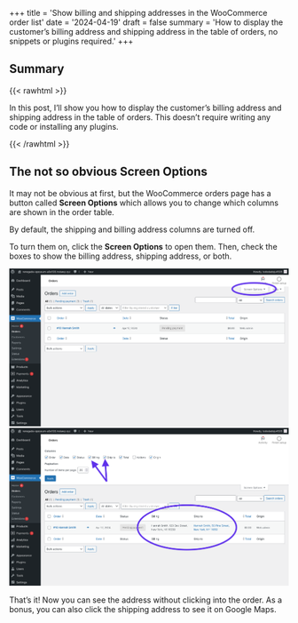 +++
title = 'Show billing and shipping addresses in the WooCommerce order list'
date = '2024-04-19'
draft = false
summary = 'How to display the customer’s billing address and shipping address in the table of orders, no snippets or plugins required.'
+++

## Summary

{{< rawhtml >}}
<div class="rounded-lg px-8 py-4 bg-[#9D6095E3] text-gray-50 text-lg">
	<p>In this post, I’ll show you how to display the customer’s billing address and shipping address in the table of orders. This doesn’t require writing any code or installing any plugins.</p>
</div>
{{< /rawhtml >}}

## The not so obvious Screen Options

It may not be obvious at first, but the WooCommerce orders page has a button called **Screen Options** which allows you to change which columns are shown in the order table.

By default, the shipping and billing address columns are turned off.

To turn them on, click the **Screen Options** to open them. Then, check the boxes to show the billing address, shipping address, or both.

![Screenshot of the WooCommerce order list without address columns.](order-list-without-addresses.png) ![Screenshot of the WooCommerce order list with address columns.](order-list-with-addresses.png)

That’s it! Now you can see the address without clicking into the order. As a bonus, you can also click the shipping address to see it on Google Maps.
